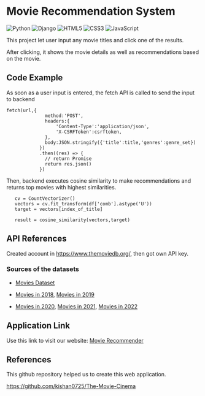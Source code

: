 # Movie Recommendation System
![Python](https://img.shields.io/badge/python-3670A0?style=for-the-badge&logo=python&logoColor=ffdd54)
![Django](https://img.shields.io/badge/django-%23092E20.svg?style=for-the-badge&logo=django&logoColor=white)
![HTML5](https://img.shields.io/badge/html5-%23E34F26.svg?style=for-the-badge&logo=html5&logoColor=white)
![CSS3](https://img.shields.io/badge/css3-%231572B6.svg?style=for-the-badge&logo=css3&logoColor=white)
![JavaScript](https://img.shields.io/badge/javascript-%23323330.svg?style=for-the-badge&logo=javascript&logoColor=%23F7DF1E)
  
This project let user input any movie titles and click one of the results.

After clicking, it shows the movie details as well as recommendations based on the movie.

## Code Example

As soon as a user input is entered, the fetch API is called to send the input to backend

```
fetch(url,{
              method:'POST',
              headers:{
                  'Content-Type':'application/json',
                  'X-CSRFToken':csrftoken,
              },
              body:JSON.stringify({'title':title,'genres':genre_set})
            })
            .then((res) => {
              // return Promise
              return res.json()
            })
 ```
 
Then, backend executes cosine similarity to make recommendations and returns top movies with highest similarities.
 
 ```
    cv = CountVectorizer()
    vectors = cv.fit_transform(df['comb'].astype('U'))
    target = vectors[index_of_title]

    result = cosine_similarity(vectors,target)
 ```

## API References
Created account in https://www.themoviedb.org/, then got own API key.

### Sources of the datasets
* [Movies Dataset](https://www.kaggle.com/datasets/carolzhangdc/imdb-5000-movie-dataset)

* [Movies in 2018](https://en.wikipedia.org/wiki/List_of_American_films_of_2018), [Movies in 2019](https://en.wikipedia.org/wiki/List_of_American_films_of_2019)

* [Movies in 2020](https://en.wikipedia.org/wiki/List_of_American_films_of_2020), [Movies in 2021](https://en.wikipedia.org/wiki/List_of_American_films_of_2021), [Movies in 2022](https://en.wikipedia.org/wiki/List_of_American_films_of_2022)

## Application Link
Use this link to visit our website: [Movie Recommender](https://movie-recommendation171.herokuapp.com/)

## References
This github repository helped us to create this web application.

https://github.com/kishan0725/The-Movie-Cinema
